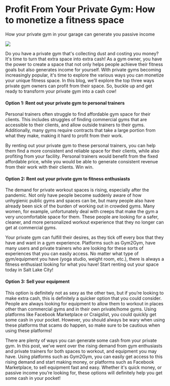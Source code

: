# Profit From Your Private Gym: How to monetize a fitness space

How your private gym in your garage can generate you passive income

![](https://3134664324-files.gitbook.io/\~/files/v0/b/gitbook-x-prod.appspot.com/o/spaces%2FvvLv2WOJ6NR58qdXqSXM%2Fuploads%2FymCaQ2CfVAOjh7yWgEPJ%2Frsz\_brian-wangenheim-175wmfrmooa-unsplash.jpeg?alt=media\&token=40759f12-e27d-49e7-abb3-38378a33333c)

Do you have a private gym that's collecting dust and costing you money? It's time to turn that extra space into extra cash! As a gym owner, you have the power to create a space that not only helps people achieve their fitness goals but also generates income for yourself. With private gyms becoming increasingly popular, it's time to explore the various ways you can monetize your unique fitness space. In this blog, we'll explore the top three ways private gym owners can profit from their space. So, buckle up and get ready to transform your private gym into a cash cow!

#### Option 1: Rent out your private gym to personal trainers <a href="#option-1-rent-out-your-private-gym-to-personal-trainers" id="option-1-rent-out-your-private-gym-to-personal-trainers"></a>

Personal trainers often struggle to find affordable gym space for their clients. This includes struggles of finding commercial gyms that are accessible to their clients, and allow outside trainers to their gyms. Additionally, many gyms require contracts that take a large portion from what they make, making it hard to profit from their work.

By renting out your private gym to these personal trainers, you can help them find a more consistent and reliable space for their clients, while also profiting from your facility. Personal trainers would benefit from the fixed affordable price, while you would be able to generate consistent revenue from their work with their clients. Win win.

#### Option 2: Rent out your private gym to fitness enthusiasts <a href="#option-2-rent-out-your-private-gym-to-fitness-enthusiasts" id="option-2-rent-out-your-private-gym-to-fitness-enthusiasts"></a>

The demand for private workout spaces is rising, especially after the pandemic. Not only have people become suddenly aware of how unhygienic public gyms and spaces can be, but many people also have already been sick of the burden of working out in crowded gyms. Many women, for example, unfortunately deal with creeps that make the gym a very uncomfortable space for them. These people are looking for a safer, cleaner, and more personalized workout experience that they no longer can get at commercial gyms.

Your private gym can fulfill their desires, as they tick off every box that they have and want in a gym experience. Platforms such as Gym2Gym, have many users and private trainers who are looking for these sorts of experiences that you can easily access. No matter what type of gym/equipment you have (yoga studio, weight room, etc.), there is always a fitness enthusiast looking for what you have! Start renting out your space today in Salt Lake City!

#### Option 3: Sell your equipment <a href="#option-3-sell-your-equipment" id="option-3-sell-your-equipment"></a>

This option is definitely not as sexy as the other two, but if you’re looking to make extra cash, this is definitely a quicker option that you could consider. People are always looking for equipment to allow them to workout in places other than commercial gyms and in their own private/home gyms. Using platforms like Facebook Marketplace or Craigslist, you could quickly get some cash in your pocket. However, you should always be wary when using these platforms that scams do happen, so make sure to be cautious when using these platforms!

There are plenty of ways you can generate some cash from your private gym. In this post, we’ve went over the rising demand from gym enthusiasts and private trainers for both spaces to workout, and equipment you may have. Using platforms such as Gym2Gym, you can easily get access to this rising demand and start making money, or platforms such as Facebook Marketplace, to sell equipment fast and easy. Whether it's quick money, or passive income you’re looking for, these options will definitely help you get some cash in your pocket!
